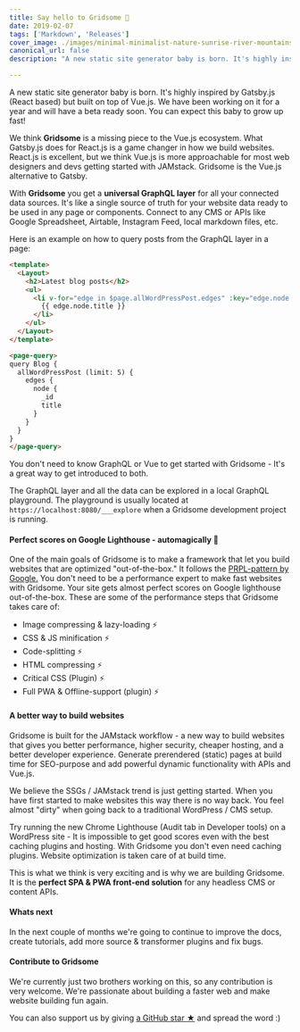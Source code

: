```yaml
---
title: Say hello to Gridsome 🎉
date: 2019-02-07
tags: ['Markdown', 'Releases']
cover_image: ./images/minimal-minimalist-nature-sunrise-river-mountains-trees-8k-wallpaper-1024x576.jpg
canonical_url: false
description: "A new static site generator baby is born. It's highly inspired by Gatsby.js (React based) but built on top of Vue.js."

---
```


A new static site generator baby is born. It's highly inspired by Gatsby.js (React based) but built on top of Vue.js. We have been working on it for a year and will have a beta ready soon. You can expect this baby to grow up fast!

We think **Gridsome** is a missing piece to the Vue.js ecosystem. What Gatsby.js does for React.js is a game changer in how we build websites.  React.js is excellent, but we think Vue.js is more approachable for most web designers and devs getting started with JAMstack. Gridsome is the Vue.js alternative to Gatsby.

With **Gridsome** you get a **universal GraphQL layer** for all your connected data sources. It's like a single source of truth for your website data ready to be used in any page or components. Connect to any CMS or APIs like Google Spreadsheet, Airtable, Instagram Feed, local markdown files, etc. 

Here is an example on how to query posts from the GraphQL layer in a page:


```html
<template>
  <Layout>
    <h2>Latest blog posts</h2>
    <ul>
      <li v-for="edge in $page.allWordPressPost.edges" :key="edge.node.id">
        {{ edge.node.title }}
      </li>
    </ul>
  </Layout>
</template>

<page-query>
query Blog {
  allWordPressPost (limit: 5) {
    edges {
      node {
        _id
        title
      }
    }
  }
}
</page-query>
```

You don't need to know GraphQL or Vue to get started with Gridsome - It's a great way to get introduced to both.


The GraphQL layer and all the data can be explored in a local GraphQL playground. The playground is usually located at `https://localhost:8080/___explore` when a Gridsome development project is running.




#### Perfect scores on Google Lighthouse - automagically 💚

One of the main goals of Gridsome is to make a framework that let you build websites that are optimized "out-of-the-box." It follows the [PRPL-pattern by Google.](https://developers.google.com/web/fundamentals/performance/prpl-pattern/) You don't need to be a performance expert to make fast websites with Gridsome. Your site gets almost perfect scores on Google lighthouse out-of-the-box. These are some of the performance steps that Gridsome takes care of:

- Image compressing & lazy-loading ⚡️ 
- CSS & JS minification ⚡️ 
- Code-splitting ⚡️ 
- HTML compressing ⚡️ 
- Critical CSS (Plugin) ⚡️ 
- Full PWA & Offline-support (plugin) ⚡️  


#### A better way to build websites

Gridsome is built for the JAMstack workflow - a new way to build websites that gives you better performance, higher security, cheaper hosting, and a better developer experience. Generate prerendered (static) pages at build time for SEO-purpose and add powerful dynamic functionality with APIs and Vue.js.

We believe the SSGs / JAMstack trend is just getting started. When you have first started to make websites this way there is no way back. You feel almost "dirty" when going back to a traditional WordPress / CMS setup. 

Try running the new Chrome Lighthouse (Audit tab in Developer tools) on a WordPress site - It is impossible to get good scores even with the best caching plugins and hosting. With Gridsome you don't even need caching plugins. Website optimization is taken care of at build time.

This is what we think is very exciting and is why we are building Gridsome. It is the **perfect SPA & PWA front-end solution** for any headless CMS or content APIs.


#### Whats next

In the next couple of months we're going to continue to improve the docs, create tutorials, add more source & transformer plugins and fix bugs. 

#### Contribute to Gridsome

We're currently just two brothers working on this, so any contribution is very welcome. We're passionate about building a faster web and make website building fun again.

You can also support us by giving [a GitHub star ★](https://github.com/gridsome/gridsome/stargazers) and spread the word :)
